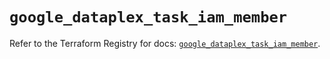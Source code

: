 # `google_dataplex_task_iam_member`

Refer to the Terraform Registry for docs: [`google_dataplex_task_iam_member`](https://registry.terraform.io/providers/hashicorp/google-beta/5.43.0/docs/resources/google_dataplex_task_iam_member).
